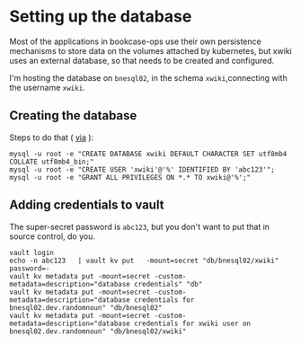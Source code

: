# Setting up the database

Most of the applications in bookcase-ops use their own persistence mechanisms to store data on the volumes attached by kubernetes, but xwiki uses an external database, so that needs to be created and configured.

I'm hosting the database on `bnesql02`, in the schema `xwiki`,connecting with the username `xwiki`.

## Creating the database

Steps to do that ( [via](https://www.xwiki.org/xwiki/bin/view/Documentation/AdminGuide/Installation/InstallationWAR/InstallationMySQL/) ):

```
mysql -u root -e "CREATE DATABASE xwiki DEFAULT CHARACTER SET utf8mb4 COLLATE utf8mb4_bin;"
mysql -u root -e "CREATE USER 'xwiki'@'%' IDENTIFIED BY 'abc123'";
mysql -u root -e "GRANT ALL PRIVILEGES ON *.* TO xwiki@'%';"
```

## Adding credentials to vault 

The super-secret password is `abc123`, but you don't want to put that in source control, do you.

```
vault login
echo -n abc123   | vault kv put   -mount=secret "db/bnesql02/xwiki" password=-
vault kv metadata put -mount=secret -custom-metadata=description="database credentials" "db"
vault kv metadata put -mount=secret -custom-metadata=description="database credentials for bnesql02.dev.randomnoun" "db/bnesql02"
vault kv metadata put -mount=secret -custom-metadata=description="database credentials for xwiki user on bnesql02.dev.randomnoun" "db/bnesql02/xwiki"
```

